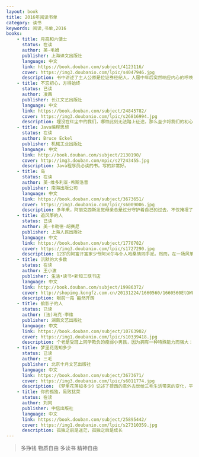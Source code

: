 ```yaml
---
layout: book
title: 2016年阅读书单
category: 读书
keywords: 阅读,书单,2016
books:
    - title: 月亮和六便士
      status: 在读
      author: 英-毛姆  
      publisher: 上海译文出版社
      language: 中文
      link: https://book.douban.com/subject/4123116/
      cover: https://img3.doubanio.com/lpic/s4047946.jpg
      description: 书中讲述了主人公原是位证券经纪人，人届中年后突然响应内心的呼唤，合弃一切到南太平洋的塔希提岛与土著人一起生活，获得灵感，创作出许多艺术杰作。毛姆在小说中深入探讨了生活和艺术两者的矛盾和相互作用。
    - title: 不忘初心，方得始终
      status: 已读
      author: 凌茜
      publisher: 长江文艺出版社
      language: 中文
      link: https://book.douban.com/subject/24845782/
      cover: https://img3.doubanio.com/lpic/s26816994.jpg
      description: 埋没在红尘中的我们，哪怕此刻无法踏上征途，那么至少将我们的初心好好地珍藏在心中，不让它因岁月的冲刷而斑驳失色；静静的等到时机到来的那一刻，用一种温暖睿智的气质，对自己进行一种期望，抚慰自己如野狼一般，在外挣抢饭碗，看似坚硬的心。
    - title: Java编程思想
      status: 在读
      author: Bruce Eckel
      publisher: 机械工业出版社
      language: 中文
      link: http://book.douban.com/subject/2130190/
      cover: http://img3.douban.com/mpic/s27243455.jpg 
      description: Java程序员必读的书。写的非常好。
    - title: 岛
      status: 在读
      author: 英-维多利亚·希斯洛普 
      publisher: 南海出版公司
      language: 中文
      link: https://book.douban.com/subject/3673651/
      cover: https://img3.doubanio.com/lpic/s6009006.jpg
      description: 多年来，阿丽克西斯发觉母亲总是过分守护着自己的过去，不仅掩埋了自己的根，还把上面的泥土踩得结结实实。阿丽克西斯决定打开母亲尘封的过去。
    - title: 追风筝的人
      status: 已读
      author: 美-卡勒德·胡赛尼 
      publisher: 上海人民出版社
      language: 中文
      link: https://book.douban.com/subject/1770782/
      cover: https://img3.doubanio.com/lpic/s1727290.jpg
      description: 12岁的阿富汗富家少爷阿米尔与仆人哈桑情同手足。然而，在一场风筝比赛后，发生了一件悲惨不堪的事，阿米尔为自己的懦弱感到自责和痛苦，逼走了哈桑，不久，自己也跟随父亲逃往美国。
    - title: 沉默的大多数
      status: 在读
      author: 王小波
      publisher: 生活•读书•新知三联书店
      language: 中文
      link: http://book.douban.com/subject/19986372/
      cover: http://shopimg.kongfz.com.cn/20131224/1660560/1660560EtQWLG_b.jpg
      description: 眼前一亮 豁然开朗
    - title: 偷影子的人
      status: 已读
      author: (法)马克·李维 
      publisher: 湖南文艺出版社
      language: 中文
      link: https://book.douban.com/subject/10763902/
      cover: https://img1.doubanio.com/lpic/s10339418.jpg
      description: 个老是受班上同学欺负的瘦弱小男孩，因为拥有一种特殊能力而强大：他能“偷别人的影子”，因而能看见他人心事，听见人们心中不愿意说出口的秘密。他开始成为需要帮助者的心灵伙伴，为每个偷来的影子找到点亮生命的小小光芒。
    - title: 梦里花落知多少
      status: 已读
      author: 三毛 
      publisher: 北京十月文艺出版社
      language: 中文
      link: https://book.douban.com/subject/3673671/
      cover: https://img3.doubanio.com/lpic/s6011774.jpg
      description: 《梦里花落知多少》记述了荷西的意外去世给三毛生活带来的变化，平静的语调掩藏不了死别的伤痛，哀恸过后的坚强，让这位深情女子更加美丽。
    - title: 你的孤独，虽败犹荣
      status: 在读
      author: 刘同  
      publisher: 中信出版社
      language: 中文
      link: https://book.douban.com/subject/25895442/
      cover: https://img1.doubanio.com/lpic/s27310359.jpg
      description: 孤独之前是迷茫，孤独之后是成长
---
```


> 多挣钱 物质自由 多读书 精神自由
